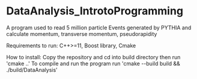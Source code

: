 # DataAnalysis_IntrotoProgramming
A program used to read 5 million particle Events generated by PYTHIA and calculate momentum, transverse momentum, pseudorapidity

Requirements to run:
C++>=11,
Boost library,
Cmake

How to install:
Copy the repository and cd into build directory then run 'cmake ..'
To compile and run the program run 'cmake --build build && ./build/DataAnalysis'